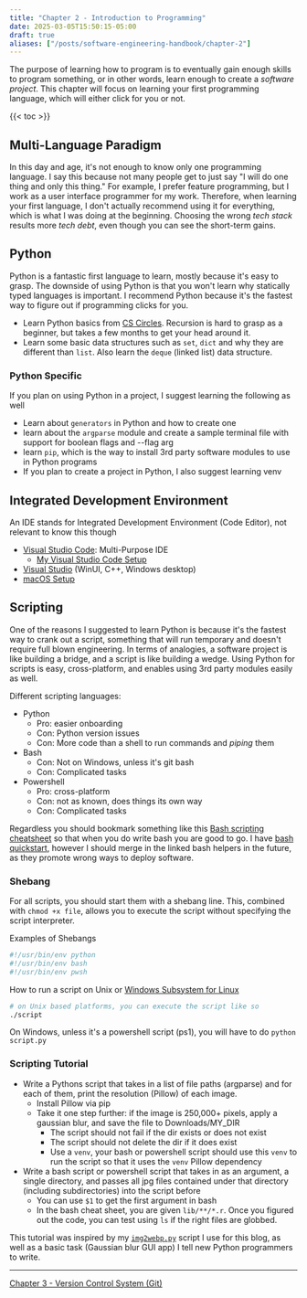 ```yaml
---
title: "Chapter 2 - Introduction to Programming"
date: 2025-03-05T15:50:15-05:00
draft: true
aliases: ["/posts/software-engineering-handbook/chapter-2"]
---
```


The purpose of learning how to program is to eventually gain enough skills to program something, or in other words, learn enough to create a _software project_. This chapter will focus on learning your first programming language, which will either click for you or not.

{{< toc >}}

## Multi-Language Paradigm

In this day and age, it's not enough to know only one programming language. I say this because not many people get to just say "I will do one thing and only this thing." For example, I prefer feature programming, but I work as a user interface programmer for my work. Therefore, when learning your first language, I don't actually recommend using it for everything, which is what I was doing at the beginning. Choosing the wrong _tech stack_ results more _tech debt_, even though you can see the short-term gains.

## Python

Python is a fantastic first language to learn, mostly because it's easy to grasp. The downside of using Python is that you won't learn why statically typed languages is important. I recommend Python because it's the fastest way to figure out if programming clicks for you.

- Learn Python basics from [CS Circles](https://cscircles.cemc.uwaterloo.ca/). Recursion is hard to grasp as a beginner, but takes a few months to get your head around it.
- Learn some basic data structures such as `set`, `dict` and why they are different than `list`. Also learn the `deque` (linked list) data structure.

### Python Specific

If you plan on using Python in a project, I suggest learning the following as well

- Learn about `generators` in Python and how to create one
- learn about the `argparse` module and create a sample terminal file with support for boolean flags and --flag arg
- learn `pip`, which is the way to install 3rd party software modules to use in Python programs
- If you plan to create a project in Python, I also suggest learning venv

## Integrated Development Environment

An IDE stands for Integrated Development Environment (Code Editor), not relevant to know this though

- [Visual Studio Code](https://code.visualstudio.com/): Multi-Purpose IDE
  - [My Visual Studio Code Setup](/posts/vscode-setup)
- [Visual Studio](https://visualstudio.microsoft.com/) (WinUI, C++, Windows desktop)
- [macOS Setup](https://syntackle.com/blog/mac-setup-for-developers/)

## Scripting

One of the reasons I suggested to learn Python is because it's the fastest way to crank out a script, something that will run temporary and doesn't require full blown engineering. In terms of analogies, a software project is like building a bridge, and a script is like building a wedge. Using Python for scripts is easy, cross-platform, and enables using 3rd party modules easily as well.

Different scripting languages:

- Python
  - Pro: easier onboarding
  - Con: Python version issues
  - Con: More code than a shell to run commands and _piping_ them
- Bash
  - Con: Not on Windows, unless it's git bash
  - Con: Complicated tasks
- Powershell
  - Pro: cross-platform
  - Con: not as known, does things its own way
  - Con: Complicated tasks

Regardless you should bookmark something like this [Bash scripting cheatsheet](https://devhints.io/bash) so that when you do write bash you are good to go. I have [bash quickstart](/posts/bash-quickstart), however I should merge in the linked bash helpers in the future, as they promote wrong ways to deploy software.

### Shebang

For all scripts, you should start them with a shebang line. This, combined with `chmod +x file`, allows you to execute the script without specifying the script interpreter.

Examples of Shebangs

```bash
#!/usr/bin/env python
#!/usr/bin/env bash
#!/usr/bin/env pwsh
```

How to run a script on Unix or [Windows Subsystem for Linux](https://learn.microsoft.com/windows/wsl/about)

```bash
# on Unix based platforms, you can execute the script like so
./script
```

On Windows, unless it's a powershell script (ps1), you will have to do `python script.py`

### Scripting Tutorial

- Write a Pythons script that takes in a list of file paths (argparse) and for each of them, print the resolution (Pillow) of each image.
  - Install Pillow via pip
  - Take it one step further: if the image is 250,000+ pixels, apply a gaussian blur, and save the file to Downloads/MY_DIR
    - The script should not fail if the dir exists or does not exist
    - The script should not delete the dir if it does exist
    - Use a `venv`, your bash or powershell script should use this `venv` to run the script so that it uses the `venv` Pillow dependency
- Write a bash script or powershell script that takes in as an argument, a single directory, and passes all jpg files contained under that directory (including subdirectories) into the script before
  - You can use `$1` to get the first argument in bash
  - In the bash cheat sheet, you are given `lib/**/*.r`. Once you figured out the code, you can test using `ls` if the right files are globbed.

This tutorial was inspired by my [`img2webp.py`](https://github.com/elibroftw/blog.elijahlopez.ca/blob/master/img2webp.py) script I use for this blog, as well as a basic task (Gaussian blur GUI app) I tell new Python programmers to write.

---

[Chapter 3 - Version Control System (Git)](/posts/software-engineering-handbook/chapter-3)
